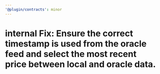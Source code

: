 ```yaml
---
'@plugin/contracts': minor
---
```


# internal Fix: Ensure the correct timestamp is used from the oracle feed and select the most recent price between local and oracle data.
